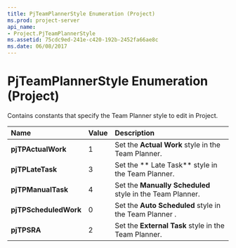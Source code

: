 ```yaml
---
title: PjTeamPlannerStyle Enumeration (Project)
ms.prod: project-server
api_name:
- Project.PjTeamPlannerStyle
ms.assetid: 75cdc9ed-241e-c420-192b-2452fa66ae8c
ms.date: 06/08/2017
---
```



# PjTeamPlannerStyle Enumeration (Project)

Contains constants that specify the Team Planner style to edit in Project.



|**Name**|**Value**|**Description**|
|:-----|:-----|:-----|
|**pjTPActualWork**|1|Set the  **Actual Work** style in the Team Planner.|
|**pjTPLateTask**|3|Set the  ** Late Task** style in the Team Planner.|
|**pjTPManualTask**|4|Set the  **Manually Scheduled** style in the Team Planner.|
|**pjTPScheduledWork**|0|Set the  **Auto Scheduled** style in the Team Planner .|
|**pjTPSRA**|2|Set the  **External Task** style in the Team Planner.|

